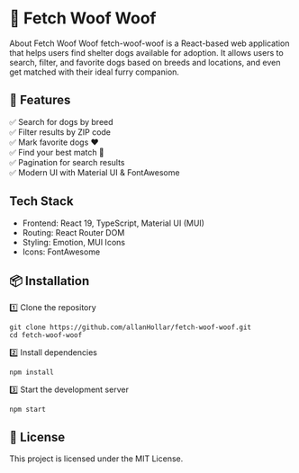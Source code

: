 # 🐶 Fetch Woof Woof

About Fetch Woof Woof fetch-woof-woof is a React-based web application that helps users find shelter dogs available for adoption. It allows users to search, filter, and favorite dogs based on breeds and locations, and even get matched with their ideal furry companion.

## 🚀 Features

✅ Search for dogs by breed  
✅ Filter results by ZIP code  
✅ Mark favorite dogs ❤️  
✅ Find your best match 🐶  
✅ Pagination for search results  
✅ Modern UI with Material UI & FontAwesome

## Tech Stack

- Frontend: React 19, TypeScript, Material UI (MUI)
- Routing: React Router DOM
- Styling: Emotion, MUI Icons
- Icons: FontAwesome

## 📦 Installation

1️⃣ Clone the repository

```start
git clone https://github.com/allanHollar/fetch-woof-woof.git
cd fetch-woof-woof
```

2️⃣ Install dependencies

```start
npm install
```

3️⃣ Start the development server

```start
npm start
```

## 📜 License

This project is licensed under the MIT License.
